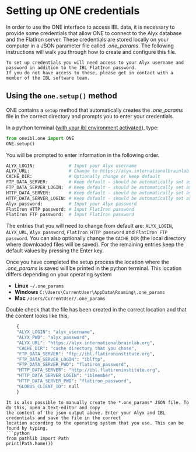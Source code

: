 # Setting up ONE credentials

In order to use the ONE interface to access IBL data, it is necessary to provide some credentials that allow ONE to 
connect to the Alyx database and the FlatIron server. These credentials are stored locally on your computer in a JSON 
parameter file called *.one_params*. The following instructions will walk you through how to create and 
configure this file.

```{important}
To set up credentials you will need access to your Alyx username and password in addition to the IBL FlatIron password. 
If you do not have access to these, please get in contact with a member of the IBL software team.
```


## Using the `one.setup()` method

ONE contains a `setup` method that automatically creates the *.one_params* file in the correct directory and prompts you
to enter your credentials. 

In a python terminal ([with your ibl environment activated](../02_installation)), type:

```python
from oneibl.one import ONE
ONE.setup() 
```

You will be prompted to enter information in the following order. 
 
  
```python
ALYX_LOGIN:             # Input your Alyx username
ALYX_URL:               # Change to https://alyx.internationalbrainlab.org
CACHE_DIR:              # Optionally change or keep default
FTP_DATA_SERVER:        # Keep default - should be automatically set as: ftp://ibl.flatironinstitute.org
FTP_DATA_SERVER_LOGIN:	# Keep default - should be automatically set as: iblftp
HTTP_DATA_SERVER:       # Keep default - should be automatically set as: http://ibl.flatironinstitute.org
HTTP_DATA_SERVER_LOGIN: # Keep default - should be automatically set as: iblmember
Alyx password:          # Input your Alyx password
FlatIron HTTP password:	# Input FlatIron password
FlatIron FTP password:	# Input FlatIron password
```
The entries that you will need to change from default are: `ALYX_LOGIN`, `ALYX_URL`, `Alyx password`, 
`FlatIron HTTP password` and `FlatIron FTP password`. You can also optionally change the `CACHE_DIR` (the local 
directory where downloaded files will be saved). For the remaining entries keep the default values by pressing 
the Enter key.

Once you have completed the setup process the location where the *.one_params* is saved will be printed in the python
terminal. This location differs depending on your operating system

-   **Linux**  `~/.one_params`
-   **Windows** `C:\Users\CurrentUser\AppData\Roaming\.one_params`
-   **Mac** `/Users/CurrentUser/.one_params`

Double check that the file has been created in the correct location and that the content looks like this,

```python
    {
    "ALYX_LOGIN": "alyx_username",
    "ALYX_PWD": "alyx_password",
    "ALYX_URL": "https://alyx.internationalbrainlab.org",
    "CACHE_DIR": "cache directory that you chose",
    "FTP_DATA_SERVER": "ftp://ibl.flatironinstitute.org",
    "FTP_DATA_SERVER_LOGIN": "iblftp",
    "FTP_DATA_SERVER_PWD": "flatiron_password",
    "HTTP_DATA_SERVER": "http://ibl.flatironinstitute.org",
    "HTTP_DATA_SERVER_LOGIN": "iblmember",
    "HTTP_DATA_SERVER_PWD": "flatiron_password",
    "GLOBUS_CLIENT_ID": null
    }          

```


```{note}
It is also possible to manually create the *.one_params* JSON file. To do this, open a text-editor and copy 
the content of the json output above. Enter your Alyx and IBL credentials and save the file in the correct
location according to the operating system that you use. This can be found by typing, 
```python
from pathlib import Path
print(Path.home())
```

